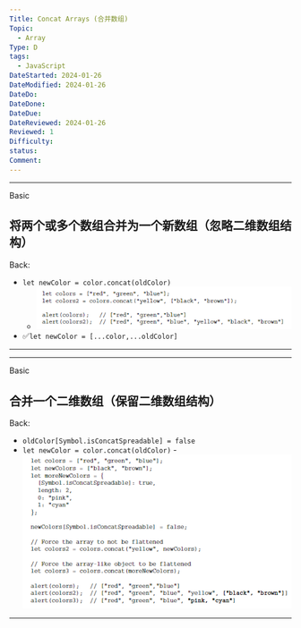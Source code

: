 ```yaml
---
Title: Concat Arrays (合并数组)
Topic:
  - Array
Type: D
tags:
  - JavaScript
DateStarted: 2024-01-26
DateModified: 2024-01-26
DateDo:
DateDone:
DateDue:
DateReviewed: 2024-01-26
Reviewed: 1
Difficulty:
status:
Comment:
---
```


---

Basic

## 将两个或多个数组合并为一个新数组（忽略二维数组结构）

Back:

- `let newColor = color.concat(oldColor)`
  - ![](z-Assets/1691308392551.png)
- ✅`let newColor = [...color,...oldColor]`
<!--ID: 1706600287314-->

---

<!--SR:!2024-02-01,3,250-->

---

Basic

## 合并一个二维数组（保留二维数组结构）

Back:

- `oldColor[Symbol.isConcatSpreadable] = false`
- `let newColor = color.concat(oldColor)` - ![](z-Assets/1691309107510.png)
<!--ID: 1706600287320-->

---

<!--SR:!2024-01-30,1,230-->
